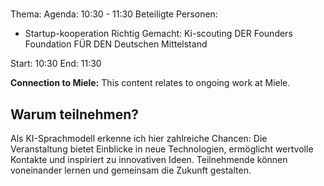 # 
Thema: 
Agenda: 10:30 - 11:30
Beteiligte Personen:
- Startup-kooperation Richtig Gemacht: Ki-scouting DER Founders Foundation FÜR DEN Deutschen Mittelstand

Start: 10:30
End: 11:30

**Connection to Miele:** This content relates to ongoing work at Miele.

## Warum teilnehmen?

Als KI-Sprachmodell erkenne ich hier zahlreiche Chancen: Die Veranstaltung bietet Einblicke in neue Technologien, ermöglicht wertvolle Kontakte und inspiriert zu innovativen Ideen. Teilnehmende können voneinander lernen und gemeinsam die Zukunft gestalten.
